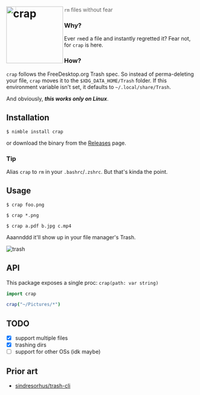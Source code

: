 # [<img src="https://x.ph0x.me/15QNk.png" width="150" align="left" alt="crap">](https://github.com/icyphox/crap)

> `rm` files without fear

### Why?
Ever `rm`ed a file and instantly regretted it? Fear not, for `crap` is here. 

### How?
`crap` follows the FreeDesktop.org Trash spec. So instead of perma-deleting your file, `crap` moves it to the `$XDG_DATA_HOME/Trash` folder. If this environment variable isn't set, it defaults to `~/.local/share/Trash`.

And obviously, ***this works only on Linux***. 

## Installation
```console
$ nimble install crap
```

or download the binary from the [Releases](https://github.com/icyphox/crap/releases/) page.

### Tip
Alias `crap` to `rm` in your `.bashrc`/`.zshrc`. But that's kinda the point.

## Usage
```console
$ crap foo.png

$ crap *.png

$ crap a.pdf b.jpg c.mp4

```
Aaannddd it'll show up in your file manager's Trash.

![trash](https://x.ph0x.me/H6iNv.png)

## API
This package exposes a single proc: `crap(path: var string)`

```nim
import crap

crap("~/Pictures/*")

```

## TODO
- [x] support multiple files
- [x] trashing dirs
- [ ] support for other OSs (idk maybe)

## Prior art
- [sindresorhus/trash-cli](https://github.com/sindresorhus/trash-cli)


